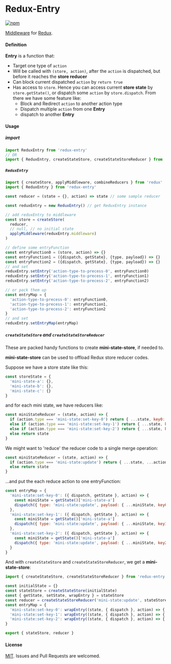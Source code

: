 # Redux-Entry

[![npm](https://img.shields.io/npm/v/redux-entry.svg)](https://www.npmjs.com/package/redux-entry)

[Middleware](http://redux.js.org/docs/advanced/Middleware.html) for [Redux](http://redux.js.org/).

#### Definition

**Entry** is a function that:
 
 * Target one type of `action`
 * Will be called with `(store, action)`,
   after the `action` is dispatched, but before it reaches the **store reducer**
 * Can block current dispatched `action` by `return true`
 * Has access to `store`.
   Hence you can access current **store state** by `store.getState()`,
   or dispatch some `action` by `store.dispatch`. 
   From there we have some feature like:
   - Block and Redirect `action` to another action type
   - Dispatch multiple `action` from one **Entry**
   - dispatch to another **Entry**

#### Usage

##### import

```js
import ReduxEntry from 'redux-entry'
// OR
import { ReduxEntry, createStateStore, createStateStoreReducer } from 'redux-entry'
```

##### `ReduxEntry`

```js
import { createStore, applyMiddleware, combineReducers } from 'redux'
import { ReduxEntry } from 'redux-entry'

const reducer = (state = {}, action) => state // some sample reducer

const reduxEntry = new ReduxEntry() // get ReduxEntry instance

// add reduxEntry to middleware
const store = createStore(
  reducer,
  // null, // no initial state
  applyMiddleware(reduxEntry.middleware)
)

// define some entryFunction
const entryFunction0 = (store, action) => {}
const entryFunction1 = ({dispatch, getState}, {type, payload}) => {}
const entryFunction2 = ({dispatch, getState}, {type, payload}) => {}
// and set
reduxEntry.setEntry('action-type-to-precess-0', entryFunction0)
reduxEntry.setEntry('action-type-to-precess-1', entryFunction1)
reduxEntry.setEntry('action-type-to-precess-2', entryFunction2)

// or pack them up
const entryMap = {
  'action-type-to-precess-0': entryFunction0,
  'action-type-to-precess-1': entryFunction1,
  'action-type-to-precess-2': entryFunction2
}
// and set
reduxEntry.setEntryMap(entryMap)
```

##### `createStateStore` and `createStateStoreReducer`

These are packed handy functions to create **mini-state-store**, if needed to.

**mini-state-store** can be used to offload Redux store reducer codes.

Suppose we have a store state like this:

```js
const storeState = {
  'mini-state-a': {},
  'mini-state-b': {},
  'mini-state-c': {}
}
```

and for each mini state, we have reducers like:

```js
const miniStateReducer = (state, action) => {
  if (action.type === 'mini-state:set-key-0') return { ...state, key0: 0 }
  else if (action.type === 'mini-state:set-key-1') return { ...state, key1: 1 }
  else if (action.type === 'mini-state:set-key-2') return { ...state, key2: 2 }
  else return state
}
```

We might want to 'reduce' the reducer code to a single merge operation:

```js
const miniStateReducer = (state, action) => {
  if (action.type === 'mini-state:update') return { ...state, ...action.payload }
  else return state
}
```

...and put the each reduce action to one entryFunction:

```js
const entryMap = {
  'mini-state:set-key-0': ({ dispatch, getState }, action) => {
    const miniState = getState()['mini-state-a']
    dispatch({ type: 'mini-state:update', payload: { ...miniState, key0: 0 } })
  },
  'mini-state:set-key-1': ({ dispatch, getState }, action) => {
    const miniState = getState()['mini-state-a']
    dispatch({ type: 'mini-state:update', payload: { ...miniState, key1: 1 } })
  },
  'mini-state:set-key-2': ({ dispatch, getState }, action) => {
    const miniState = getState()['mini-state-a']
    dispatch({ type: 'mini-state:update', payload: { ...miniState, key2: 2 } })
  }
}
```

And with `createStateStore` and `createStateStoreReducer`, we get a **mini-state-store**:

```js
import { createStateStore, createStateStoreReducer } from 'redux-entry'

const initialState = {}
const stateStore = createStateStore(initialState)
const { getState, setState, wrapEntry } = stateStore
const reducer = createStateStoreReducer('mini-state:update', stateStore)
const entryMap = {
  'mini-state:set-key-0': wrapEntry((state, { dispatch }, action) => { dispatch({ type: 'mini-state:update', payload: { ...state, key0: 0 } }) }),
  'mini-state:set-key-1': wrapEntry((state, { dispatch }, action) => { dispatch({ type: 'mini-state:update', payload: { ...state, key1: 1 } }) }),
  'mini-state:set-key-2': wrapEntry((state, { dispatch }, action) => { dispatch({ type: 'mini-state:update', payload: { ...state, key2: 2 } }) })
}

export { stateStore, reducer }
```

#### License

[MIT](https://wikipedia.org/wiki/MIT_License).
Issues and Pull Requests are welcomed.
